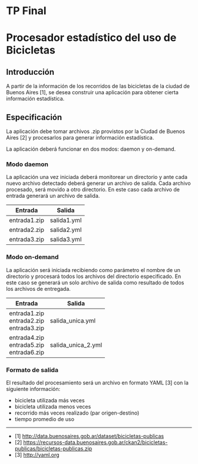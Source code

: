 # TP Final

# Procesador estadístico del uso de Bicicletas

## Introducción

A partir de la información de los recorridos de las bicicletas de la ciudad de Buenos Aires [1], se desea construir una aplicación para obtener cierta información estadística.

## Especificación

La aplicación debe tomar archivos .zip provistos por la Ciudad de Buenos Aires [2] y procesarlos para generar información estadística.

La aplicación deberá funcionar en dos modos: daemon y on-demand.

### Modo daemon

La aplicación una vez iniciada deberá monitorear un directorio y ante cada nuevo archivo detectado deberá generar un archivo de salida. Cada archivo procesado, será movido a otro directorio. En este caso cada archivo de entrada generará un archivo de salida.

Entrada|Salida
-------|------
entrada1.zip|salida1.yml
entrada2.zip|salida2.yml
entrada3.zip|salida3.yml

### Modo on-demand

La aplicación será iniciada recibiendo como parámetro el nombre de un directorio y procesará todos los archivos del directorio especificado. En este caso se generará un solo archivo de salida como resultado de todos los archivos de entregada.

Entrada|Salida
-------|------
entrada1.zip<br>entrada2.zip<br>entrada3.zip|salida_unica.yml
entrada4.zip<br>entrada5.zip<br>entrada6.zip|salida_unica_2.yml

### Formato de salida

El resultado del procesamiento será un archivo en formato YAML [3] con la siguiente información:

* bicicleta utilizada más veces
* bicicleta utilizada menos veces
* recorrido más veces realizado (par origen-destino)
* tiempo promedio de uso

---

- [1] http://data.buenosaires.gob.ar/dataset/bicicletas-publicas
- [2] https://recursos-data.buenosaires.gob.ar/ckan2/bicicletas-publicas/bicicletas-publicas.zip
- [3] http://yaml.org
